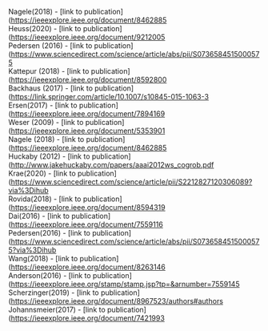 Nagele(2018) - [link to publication](https://ieeexplore.ieee.org/document/8462885<br />
Heuss(2020) - [link to publication](https://ieeexplore.ieee.org/document/9212005<br />
Pedersen (2016) - [link to publication](https://www.sciencedirect.com/science/article/abs/pii/S0736584515000575 <br />
Kattepur (2018) - [link to publication](https://ieeexplore.ieee.org/document/8592800 <br />
Backhaus (2017) - [link to publication](https://link.springer.com/article/10.1007/s10845-015-1063-3<br />
Ersen(2017) - [link to publication](https://ieeexplore.ieee.org/document/7894169<br />
Weser (2009) - [link to publication](https://ieeexplore.ieee.org/document/5353901<br />
Nagele (2018) - [link to publication](https://ieeexplore.ieee.org/document/8462885<br />
Huckaby (2012) - [link to publication](http://www.jakehuckaby.com/papers/aaai2012ws_cogrob.pdf<br />
Krae(2020) - [link to publication](https://www.sciencedirect.com/science/article/pii/S2212827120306089?via%3Dihub<br />
Rovida(2018) - [link to publication](https://ieeexplore.ieee.org/document/8594319<br />
Dai(2016) - [link to publication](https://ieeexplore.ieee.org/document/7559116<br />
Pedersen(2016) - [link to publication](https://www.sciencedirect.com/science/article/abs/pii/S0736584515000575?via%3Dihub<br />
Wang(2018) - [link to publication](https://ieeexplore.ieee.org/document/8263146<br />
Anderson(2016) - [link to publication](https://ieeexplore.ieee.org/stamp/stamp.jsp?tp=&arnumber=7559145<br />
Scherzinger(2019) - [link to publication](https://ieeexplore.ieee.org/document/8967523/authors#authors<br />
Johannsmeier(2017) - [link to publication](https://ieeexplore.ieee.org/document/7421993<br />
